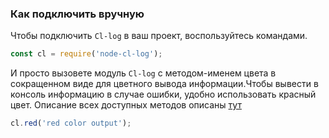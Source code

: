 <a name="вручную_комманды"></a>
### Как подключить вручную

Чтобы подключить `Cl-log` в ваш проект, воспользуйтесь командами.
```javascript
const cl = require('node-cl-log');
```

И просто вызовете модуль `Cl-log` с методом-именем цвета в сокращенном виде для цветного вывода информации.Чтобы вывести в консоль информацию в случае ошибки, удобно использовать красный цвет. Описание всех доступных методов описаны [тут](#публичное_api)
```javascript
cl.red('red color output');
```
